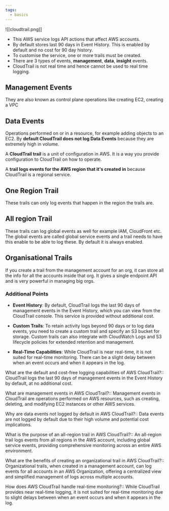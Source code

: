 ```yaml
---
tags:
  - basics
---
```


![[cloudtrail.png]]

- This AWS service logs API actions that affect AWS accounts.
- By default stores last 90 days in Event History. This is enabled by default and no cost for 90 day history.
-  To customise the service, one or more trails must be created.
- There are 3 types of events, **management**, **data**, **insight** events.
- CloudTrail is not real time and hence cannot be used to real time logging.

## Management Events
They are also known as control plane operations like creating EC2, creating a VPC

## Data Events
Operations performed on or in a resource, for example adding objects to an EC2.
By **default CloudTrail does not log Data Events** because they are extremely high in volume.



A **CloudTrail trail** is a unit of configuration in AWS. It is a way you provide configuration to CloudTrail on how to operate.

A **trail logs events for the AWS region that it's created in** because CloudTrail is a regional service.

## One Region Trail
These trails can only log events that happen in the region the trails are.

## All region Trail

These trails can log global events as well for example IAM, CloudFront etc. The global events are called global service events and a trail needs to have this enable to be able to log these. By default it is always enabled.  

## Organisational Trails

If you create a trail from the management account for an org, it can store all the info for all the accounts inside that org. It gives a single endpoint API and is very powerful in managing big orgs.

### Additional Points

- **Event History**: By default, CloudTrail logs the last 90 days of management events in the Event History, which you can view from the CloudTrail console. This service is provided without additional cost.
    
- **Custom Trails**: To retain activity logs beyond 90 days or to log data events, you need to create a custom trail and specify an S3 bucket for storage. Custom trails can also integrate with CloudWatch Logs and S3 lifecycle policies for extended retention and management.
    
- **Real-Time Capabilities**: While CloudTrail is near real-time, it is not suited for real-time monitoring. There can be a slight delay between when an event occurs and when it appears in the log.


What are the default and cost-free logging capabilities of AWS CloudTrail?:: CloudTrail logs the last 90 days of management events in the Event History by default, at no additional cost.

What are management events in AWS CloudTrail?:: Management events in CloudTrail are operations performed on AWS resources, such as creating, deleting, and modifying EC2 instances or other AWS services.

Why are data events not logged by default in AWS CloudTrail?:: Data events are not logged by default due to their high volume and potential cost implications.

What is the purpose of an all-region trail in AWS CloudTrail?:: An all-region trail logs events from all regions in the AWS account, including global service events, providing comprehensive monitoring across an entire AWS environment.

What are the benefits of creating an organizational trail in AWS CloudTrail?:: Organizational trails, when created in a management account, can log events for all accounts in an AWS Organization, offering a centralized view and simplified management of logs across multiple accounts.

How does AWS CloudTrail handle real-time monitoring?:: While CloudTrail provides near real-time logging, it is not suited for real-time monitoring due to slight delays between when an event occurs and when it appears in the log.
